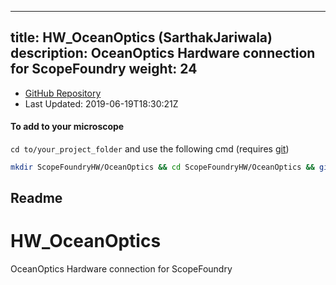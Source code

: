 
---
title: HW_OceanOptics (SarthakJariwala)
description: OceanOptics Hardware connection for ScopeFoundry
weight: 24
---
- [GitHub Repository](https://github.com/SarthakJariwala/HW_OceanOptics)
- Last Updated: 2019-06-19T18:30:21Z

#### To add to your microscope 

`cd to/your_project_folder` and use the following cmd (requires [git](/docs/100_development/20_git/))

```bash
mkdir ScopeFoundryHW/OceanOptics && cd ScopeFoundryHW/OceanOptics && git init --initial-branch=master && git remote add upstream_SarthakJariwala https://github.com/SarthakJariwala/HW_OceanOptics && git pull upstream_SarthakJariwala master && cd ../..
```

## Readme
# HW_OceanOptics
OceanOptics Hardware connection for ScopeFoundry

